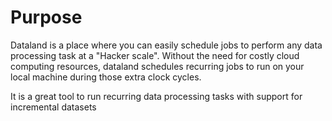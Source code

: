 # Purpose
Dataland is a place where you can easily schedule jobs to perform any data processing task
at a "Hacker scale".  Without the need for costly cloud computing resources, dataland schedules
recurring jobs to run on your local machine during those extra clock cycles.

It is a great tool to run recurring data processing tasks with support for incremental
datasets
